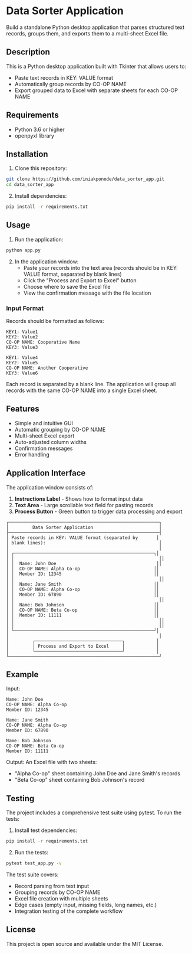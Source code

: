 # Data Sorter Application

Build a standalone Python desktop application that parses structured text records, groups them, and exports them to a multi-sheet Excel file.

## Description

This is a Python desktop application built with Tkinter that allows users to:
- Paste text records in KEY: VALUE format
- Automatically group records by CO-OP NAME
- Export grouped data to Excel with separate sheets for each CO-OP NAME

## Requirements

- Python 3.6 or higher
- openpyxl library

## Installation

1. Clone this repository:
```bash
git clone https://github.com/iniakponode/data_sorter_app.git
cd data_sorter_app
```

2. Install dependencies:
```bash
pip install -r requirements.txt
```

## Usage

1. Run the application:
```bash
python app.py
```

2. In the application window:
   - Paste your records into the text area (records should be in KEY: VALUE format, separated by blank lines)
   - Click the "Process and Export to Excel" button
   - Choose where to save the Excel file
   - View the confirmation message with the file location

### Input Format

Records should be formatted as follows:
```
KEY1: Value1
KEY2: Value2
CO-OP NAME: Cooperative Name
KEY3: Value3

KEY1: Value4
KEY2: Value5
CO-OP NAME: Another Cooperative
KEY3: Value6
```

Each record is separated by a blank line. The application will group all records with the same CO-OP NAME into a single Excel sheet.

## Features

- Simple and intuitive GUI
- Automatic grouping by CO-OP NAME
- Multi-sheet Excel export
- Auto-adjusted column widths
- Confirmation messages
- Error handling

## Application Interface

The application window consists of:
1. **Instructions Label** - Shows how to format input data
2. **Text Area** - Large scrollable text field for pasting records
3. **Process Button** - Green button to trigger data processing and export

```
┌─────────────────────────────────────────────────────────┐
│         Data Sorter Application                         │
├─────────────────────────────────────────────────────────┤
│ Paste records in KEY: VALUE format (separated by       │
│ blank lines):                                           │
│                                                         │
│ ┌─────────────────────────────────────────────────────┐│
│ │                                                       ││
│ │  Name: John Doe                                      ││
│ │  CO-OP NAME: Alpha Co-op                            ││
│ │  Member ID: 12345                                   ││
│ │                                                       ││
│ │  Name: Jane Smith                                   ││
│ │  CO-OP NAME: Alpha Co-op                            ││
│ │  Member ID: 67890                                   ││
│ │                                                       ││
│ │  Name: Bob Johnson                                  ││
│ │  CO-OP NAME: Beta Co-op                             ││
│ │  Member ID: 11111                                   ││
│ │                                                       ││
│ │                                                       ││
│ └─────────────────────────────────────────────────────┘│
│                                                         │
│         ┌─────────────────────────────────┐            │
│         │ Process and Export to Excel     │            │
│         └─────────────────────────────────┘            │
└─────────────────────────────────────────────────────────┘
```

## Example

Input:
```
Name: John Doe
CO-OP NAME: Alpha Co-op
Member ID: 12345

Name: Jane Smith
CO-OP NAME: Alpha Co-op
Member ID: 67890

Name: Bob Johnson
CO-OP NAME: Beta Co-op
Member ID: 11111
```

Output: An Excel file with two sheets:
- "Alpha Co-op" sheet containing John Doe and Jane Smith's records
- "Beta Co-op" sheet containing Bob Johnson's record

## Testing

The project includes a comprehensive test suite using pytest. To run the tests:

1. Install test dependencies:
```bash
pip install -r requirements.txt
```

2. Run the tests:
```bash
pytest test_app.py -v
```

The test suite covers:
- Record parsing from text input
- Grouping records by CO-OP NAME
- Excel file creation with multiple sheets
- Edge cases (empty input, missing fields, long names, etc.)
- Integration testing of the complete workflow

## License

This project is open source and available under the MIT License.
